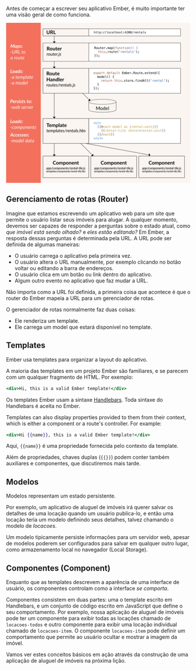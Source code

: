Antes de começar a escrever seu aplicativo Ember, é muito importante ter uma visão geral de como funciona.

![ember core concepts](../../images/ember-core-concepts/ember-core-concepts.png)

## Gerenciamento de rotas (Router)

Imagine que estamos escrevendo um aplicativo web para um site que permite o usuário listar seus imóveis para alugar. A qualquer momento, devemos ser capazes de responder a perguntas sobre o estado atual, como *que imóvel está sendo olhado?* e *eles estão editando?* Em Ember, a resposta dessas perguntas é determinada pela URL. A URL pode ser definida de algumas maneiras:

* O usuário carrega o aplicativo pela primeira vez.
* O usuário altera o URL manualmente, por exemplo clicando no botão voltar ou editando a barra de endereços.
* O usuário clica em um botão ou link dentro do aplicativo.
* Algum outro evento no aplicativo que faz mudar a URL.

Não importa como a URL foi definida, a primeira coisa que acontece é que o router do Ember mapeia a URL para um gerenciador de rotas.

O gerenciador de rotas normalmente faz duas coisas:

* Ele renderiza um template.
* Ele carrega um model que estará disponível no template.

## Templates

Ember usa templates para organizar a layout do aplicativo.

A maioria das templates em um projeto Ember são familiares, e se parecem com um qualquer fragmento de HTML. Por exemplo:

```handlebars
<div>Hi, this is a valid Ember template!</div>
```

Os templates Ember usam a sintaxe [Handlebars](http://handlebarsjs.com). Toda sintaxe do Handlebars é aceita no Ember.

Templates can also display properties provided to them from their context, which is either a component or a route's controller. For example:

```handlebars
<div>Hi {{name}}, this is a valid Ember template!</div>
```

Aqui, `{{name}}` é uma propriedade fornecida pelo contexto da template.

Além de propriedades, chaves duplas (`{{}}`) podem conter também auxiliares e componentes, que discutiremos mais tarde.

## Modelos

Modelos representam um estado persistente.

Por exemplo, um aplicativo de aluguel de imóveis irá querer salvar os detalhes de uma locação quando um usuário publica-lo, e então uma locação teria um modelo definindo seus detalhes, talvez chamando o modelo de *locacoes*.

Um modelo tipicamente persiste informações para um servidor web, apesar de modelos poderem ser configurados para salvar em qualquer outro lugar, como armazenamento local no navegador (Local Storage).

## Componentes (Component)

Enquanto que as templates descrevem a aparência de uma interface de usuário, os componentes controlam como a interface *se comporta*.

Componentes consistem em duas partes: uma o template escrito em Handlebars, e um conjunto de código escrito em JavaScript que define o seu comportamento. Por exemplo, nossa aplicação de aluguel de imóveis pode ter um componente para exibir todas as locações chamado de `locacoes-todos` e outro componente para exibir uma locação individual chamado de `locacoes-item`. O componente `locacoes-item` pode definir um comportamento que permite ao usuário ocultar e mostrar a imagem da imóvel.

Vamos ver estes conceitos básicos em ação através da construção de uma aplicação de aluguel de imóveis na próxima lição.